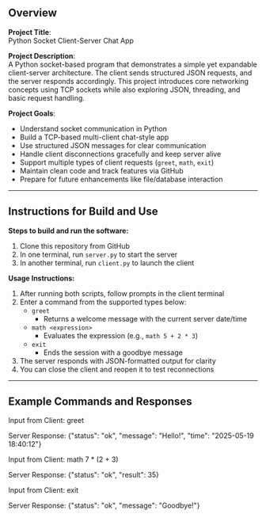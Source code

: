 ## Overview

**Project Title**:  
Python Socket Client-Server Chat App

**Project Description**:  
A Python socket-based program that demonstrates a simple yet expandable client-server architecture. The client sends structured JSON requests, and the server responds accordingly. This project introduces core networking concepts using TCP sockets while also exploring JSON, threading, and basic request handling.

**Project Goals**:  
- Understand socket communication in Python  
- Build a TCP-based multi-client chat-style app  
- Use structured JSON messages for clear communication  
- Handle client disconnections gracefully and keep server alive  
- Support multiple types of client requests (`greet`, `math`, `exit`)  
- Maintain clean code and track features via GitHub  
- Prepare for future enhancements like file/database interaction

---

## Instructions for Build and Use

**Steps to build and run the software:**

1. Clone this repository from GitHub  
2. In one terminal, run `server.py` to start the server  
3. In another terminal, run `client.py` to launch the client  

**Usage Instructions:**

1. After running both scripts, follow prompts in the client terminal  
2. Enter a command from the supported types below:  
   - `greet`  
     - Returns a welcome message with the current server date/time  
   - `math <expression>`  
     - Evaluates the expression (e.g., `math 5 + 2 * 3`)  
   - `exit`  
     - Ends the session with a goodbye message  
3. The server responds with JSON-formatted output for clarity  
4. You can close the client and reopen it to test reconnections  

---

## Example Commands and Responses
Input from Client: greet

Server Response: {"status": "ok", "message": "Hello!", "time": "2025-05-19 18:40:12"}

Input from Client: math 7 * (2 + 3)

Server Response: {"status": "ok", "result": 35}

Input from Client: exit

Server Response: {"status": "ok", "message": "Goodbye!"}